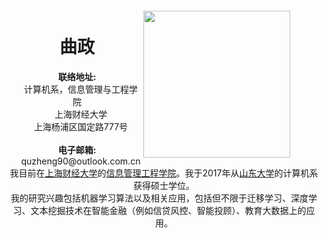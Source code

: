 <!DOCTYPE html>
<html>
	<head>
		<meta charset="utf-8">
        <link rel="stylesheet" type="text/css" href="css/style.css">
        <!--<link rel="shortcut icon" href="hku.png">-->
    </head>
    <body>
        <center>
        <!--<div class=container id="container">
  <p align="right"><a href ="index.html"><img src="figures/cn_icon.png" alt="[Chinese]" width=39px height=39px></a><a href ="indexen.html"><img src="figures/en_icon.png" alt="[English]" width=39px height=39px ></a></p>
        <div>-->
            <img src="figures/me-small.jpg" width=235px height=235px align=right float=right style="margin-top:20px;margin-right:50px;"> 
            <div style="margin-left:10px">
		<br>
                <h1>曲政</h1>          
                <b>联络地址:</b>
                <br>&nbsp;&nbsp; 计算机系，信息管理与工程学院
                <br>&nbsp;&nbsp; 上海财经大学
                <br>&nbsp;&nbsp; 上海杨浦区国定路777号
                <br>
                <br><b>电子邮箱:</b>
                <br>&nbsp;&nbsp; quzheng90@outlook.com.cn
            </div>
		</div>
        <div style="display: inline-block;">
		我目前在<a href="http://www.shufe.edu.cn/" target="_blank">上海财经大学</a>的<a href="http://sime.shufe.edu.cn/" target="_blank">信息管理工程学院</a>。我于2017年从<a href="http://www.sdu.edu.cn/" target="_blank">山东大学</a>的计算机系获得硕士学位。
		<br>我的研究兴趣包括机器学习算法以及相关应用，包括但不限于迁移学习、深度学习、文本挖掘技术在智能金融（例如信贷风控、智能投顾）、教育大数据上的应用。
</div>
        	</center>
	</body>
</html>
